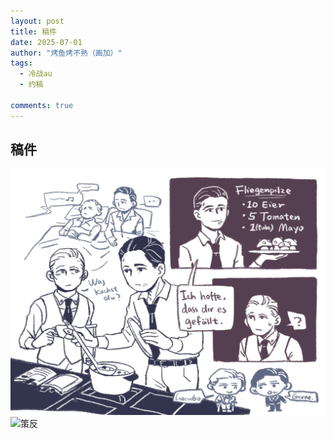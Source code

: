 ```yaml
---
layout: post
title: 稿件
date: 2025-07-01
author: "烤鱼烤不熟（画加）"
tags:
  - 冷战au
  - 约稿

comments: true
---
```

稿件
---
![柏林1954](https://raw.githubusercontent.com/Margaret42/AnaerobicRespiration/refs/heads/master/images/commission/Berlin1954.png)
![策反](AnaerobicRespiration/images/commission/instigate_defection.png)
